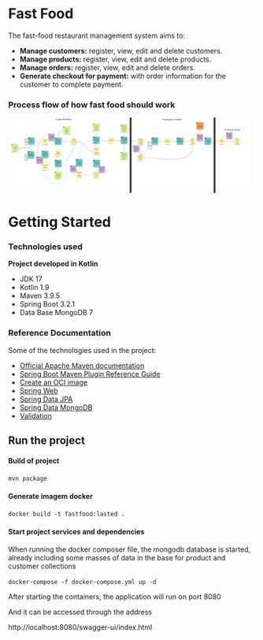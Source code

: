 # Fast Food

The fast-food restaurant management system aims to:

- **Manage customers:** register, view, edit and delete customers.
- **Manage products:** register, view, edit and delete products.
- **Manage orders:** register, view, edit and delete orders.
- **Generate checkout for payment:** with order information for the customer to complete payment.

### Process flow of how fast food should work
![img.png](docs/img.png)



# Getting Started

### Technologies used

**Project developed in Kotlin**

- JDK 17
- Kotlin 1.9
- Maven 3.9.5
- Spring Boot 3.2.1
- Data Base MongoDB 7


### Reference Documentation
Some of the technologies used in the project:

* [Official Apache Maven documentation](https://maven.apache.org/guides/index.html)
* [Spring Boot Maven Plugin Reference Guide](https://docs.spring.io/spring-boot/docs/3.2.1/maven-plugin/reference/html/)
* [Create an OCI image](https://docs.spring.io/spring-boot/docs/3.2.1/maven-plugin/reference/html/#build-image)
* [Spring Web](https://docs.spring.io/spring-boot/docs/3.2.1/reference/htmlsingle/index.html#web)
* [Spring Data JPA](https://docs.spring.io/spring-boot/docs/3.2.1/reference/htmlsingle/index.html#data.sql.jpa-and-spring-data)
* [Spring Data MongoDB](https://docs.spring.io/spring-boot/docs/3.2.1/reference/htmlsingle/index.html#data.nosql.mongodb)
* [Validation](https://docs.spring.io/spring-boot/docs/3.2.1/reference/htmlsingle/index.html#io.validation)

## Run the project

#### Build of project
``mvn package``

#### Generate imagem docker
`` docker build -t fastfood:lasted . ``

#### Start project services and dependencies
When running the docker composer file, the mongodb database is started,
already including some masses of data in the base for product and customer collections

``docker-compose -f docker-compose.yml up -d``

After starting the containers, the application will run on port 8080

And it can be accessed through the address

http://localhost:8080/swagger-ui/index.html







